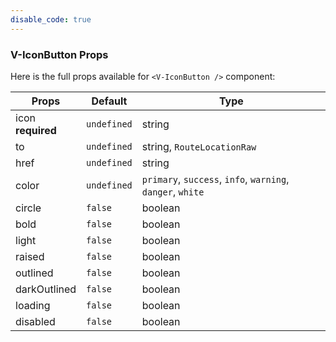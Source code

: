 ```yaml
---
disable_code: true
---
```


### V-IconButton Props

Here is the full props available for `<V-IconButton />` component:

| Props                  | Default                                       | Type                                                       |
| ---------------------- | --------------------------------------------- | ---------------------------------------------------------- |
| icon<br />**required** | <span class="is-undefined">`undefined`</span> | string                                                     |
| to                     | <span class="is-undefined">`undefined`</span> | string, <span class="is-array">`RouteLocationRaw`</span>   |
| href                   | <span class="is-undefined">`undefined`</span> | string                                                     |
| color                  | <span class="is-undefined">`undefined`</span> | `primary`, `success`, `info`, `warning`, `danger`, `white` |
| circle                 | <span class="is-boolean">`false`</span>       | boolean                                                    |
| bold                   | <span class="is-boolean">`false`</span>       | boolean                                                    |
| light                  | <span class="is-boolean">`false`</span>       | boolean                                                    |
| raised                 | <span class="is-boolean">`false`</span>       | boolean                                                    |
| outlined               | <span class="is-boolean">`false`</span>       | boolean                                                    |
| darkOutlined           | <span class="is-boolean">`false`</span>       | boolean                                                    |
| loading                | <span class="is-boolean">`false`</span>       | boolean                                                    |
| disabled               | <span class="is-boolean">`false`</span>       | boolean                                                    |
